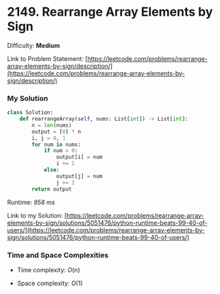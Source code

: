# 2149. Rearrange Array Elements by Sign

Difficulty: **Medium**

Link to Problem Statement: [https://leetcode.com/problems/rearrange-array-elements-by-sign/description/](https://leetcode.com/problems/rearrange-array-elements-by-sign/description/)

### My Solution

```python
class Solution:
    def rearrangeArray(self, nums: List[int]) -> List[int]:
        n = len(nums)
        output = [0] * n
        i, j = 0, 1
        for num in nums:
            if num > 0:
                output[i] = num
                i += 2
            else:
                output[j] = num
                j += 2
        return output
```

Runtime: *958 ms*

Link to my Solution: [https://leetcode.com/problems/rearrange-array-elements-by-sign/solutions/5051476/python-runtime-beats-99-40-of-users/](https://leetcode.com/problems/rearrange-array-elements-by-sign/solutions/5051476/python-runtime-beats-99-40-of-users/)

### Time and Space Complexities

- Time complexity: $O(n)$ 

- Space complexity: $O(1)$
